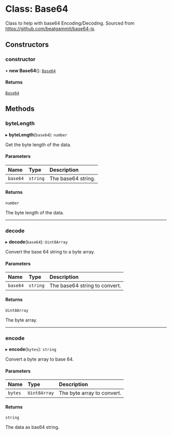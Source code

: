 # Class: Base64

Class to help with base64 Encoding/Decoding.
Sourced from https://github.com/beatgammit/base64-js.

## Constructors

### constructor

• **new Base64**(): [`Base64`](Base64.md)

#### Returns

[`Base64`](Base64.md)

## Methods

### byteLength

▸ **byteLength**(`base64`): `number`

Get the byte length of the data.

#### Parameters

| Name | Type | Description |
| :------ | :------ | :------ |
| `base64` | `string` | The base64 string. |

#### Returns

`number`

The byte length of the data.

___

### decode

▸ **decode**(`base64`): `Uint8Array`

Convert the base 64 string to a byte array.

#### Parameters

| Name | Type | Description |
| :------ | :------ | :------ |
| `base64` | `string` | The base64 string to convert. |

#### Returns

`Uint8Array`

The byte array.

___

### encode

▸ **encode**(`bytes`): `string`

Convert a byte array to base 64.

#### Parameters

| Name | Type | Description |
| :------ | :------ | :------ |
| `bytes` | `Uint8Array` | The byte array to convert. |

#### Returns

`string`

The data as bas64 string.
